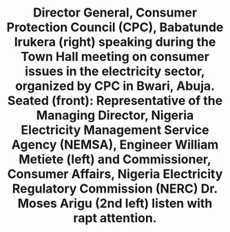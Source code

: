 ---
title: "Director General, Consumer Protection Council (CPC), Babatunde Irukera (right) speaking during the Town Hall meeting on consumer issues in the electricity sector, organized by CPC in Bwari, Abuja. Seated (front): Representative of the Managing Director, Nigeria Electricity Management Service Agency (NEMSA), Engineer William Metiete (left) and Commissioner, Consumer Affairs, Nigeria Electricity Regulatory Commission (NERC) Dr. Moses Arigu (2nd left) listen with rapt attention."
image: /uploads/townhall-01.jpg
dimensions: 1012x675
---